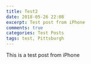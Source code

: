 ```yaml
---
title: Test2
date: 2018-05-26 22:08
excerpt: Test post from iPhone
comments: true
categories: Test Posts
tags: test, Pittsburgh
---
```


This is a test post from iPhone